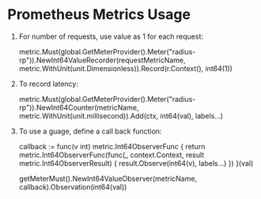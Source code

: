 # Prometheus Metrics Usage


1. For number of requests, use value as 1 for each request:

	metric.Must(global.GetMeterProvider().Meter("radius-rp")).NewInt64ValueRecorder(requestMetricName, metric.WithUnit(unit.Dimensionless)).Record(r.Context(), int64(1))

2. To record latency:

	metric.Must(global.GetMeterProvider().Meter("radius-rp")).NewInt64Counter(metricName, metric.WithUnit(unit.millisecond)).Add(ctx, int64(val), labels...)

3. To use a guage, define a call back function:

	callback := func(v int) metric.Int64ObserverFunc {
		return metric.Int64ObserverFunc(func(_ context.Context, result metric.Int64ObserverResult) { result.Observe(int64(v), labels...) })
	}(val)

	getMeterMust().NewInt64ValueObserver(metricName, callback).Observation(int64(val))